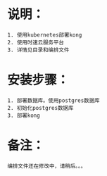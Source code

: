 说明：
===
    1. 使用kubernetes部署kong
    2. 使用时速云服务平台
    3. 详情见目录和编排文件
    
安装步骤：
===
    1. 部署数据库。使用postgres数据库
    2. 初始化postgres数据库
    3. 部署kong

备注：
===
    编排文件还在修改中，请稍后。。。
